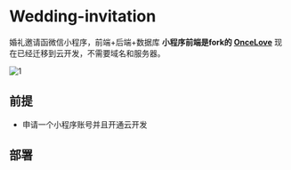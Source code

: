 # Wedding-invitation

婚礼邀请函微信小程序，前端+后端+数据库 **小程序前端是fork的 [OnceLove](https://github.com/donghaikun/OnceLove)** 现在已经迁移到云开发，不需要域名和服务器。

![1](https://wong-1251253615.cos.ap-shanghai.myqcloud.com/bless/awsl.png)


## 前提

* 申请一个小程序账号并且开通云开发

## 部署







